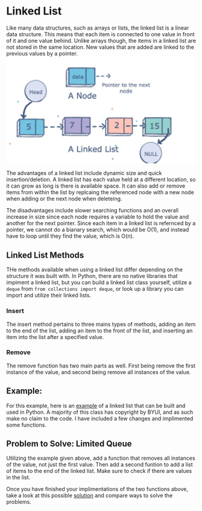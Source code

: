 # Linked List
Like many data structures, such as arrays or lists, the linked list is a linear data structure. This means that each item is connected to one value in front of it and one value behind. Unlike arrays though, the items in a linked list are not stored in the same location. New values that are added are linked to the previous values by a pointer. 
![linked list](linked_list.jpg)

The advantages of a linked list include dynamic size and quick insertion/deletion. A linked list has each value held at a different location, so it can grow as long is there is available space. It can also add or remove items from within the list by replcaing the referenced node with a new node when adding or the next node when deleteing.

The disadvantages include slower searching functions and an overall increase in size since each node requires a variable to hold the value and another for the next pointer. Since each item in a linked list is refernced by a pointer, we cannot do a bianary search, which would be O(1), and instead have to loop until they find the value, which is O(n).


## Linked List Methods
THe methods available when using a linked list differ depending on the structure it was built with. In Python, there are no native libraries that impiment a linked list, but you can build a linked list class yourself, utilize a `deque` from `from collections import deque`, or look up a library you can import and utilize their linked lists.

### Insert
The insert method pertains to three mains types of methods, adding an item to the end of the list, adding an item to the front of the list, and inserting an item into the list after a specified value.

### Remove
The remove function has two main parts as well. First being remove the first instance of the value, and second being remove all instances of the value. 


## Example: 
For this example, here is an [example](linked_list_incomplete.py) of a linked list that can be built and used in Python. A majority of this class has copyright by BYUI, and as such make no claim to the code. I have included a few changes and implimented some functions. 

## Problem to Solve: Limited Queue
Utilizing the example given above, add a function that removes all instances of the value, not just the first value. Then add a second funtion to add a list of items to the end of the linked list. Make sure to check if there are values in the list.

Once you have finished your implimentations of the two functions above, take a look at this possible [solution](linked_list_solution.py) and compare ways to solve the problems. 
